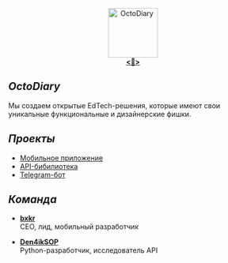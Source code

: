 <div align=center><img src="https://avatars.githubusercontent.com/u/90847608?s=200&v=4" alt="OctoDiary" width="100">
<br><a href="https://t.me/OctoDiary"><b><📢></b></a>
</div>

## $`OctoDiary`$  
Мы создаем открытые EdTech-решения, которые имеют свои уникальные функциональные и дизайнерские фишки.

## $`Проекты`$  

- [Мобильное приложение](https://github.com/OctoDiary/OctoDiary-kt)  
- [API-бибилиотека](https://github.com/OctoDiary/OctoDiary-py)  
- [Telegram-бот](https://github.com/OctoDiary/OctoDiary-tg)  

## $`Команда`$  

- [**bxkr**](https://github.com/bxkr/)  
CEO, лид, мобильный разработчик

- [**Den4ikSOP**](https://github.com/Den4ikSuperOstryyPer4ik)  
Python-разработчик, исследователь API
